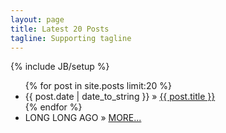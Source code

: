 ```yaml
---
layout: page
title: Latest 20 Posts
tagline: Supporting tagline
---
```

{% include JB/setup %}

<ul class="posts">
  {% for post in site.posts limit:20 %}
    <li><span>{{ post.date | date_to_string }}</span> &raquo; <a href="{{ BASE_PATH }}{{ post.url }}">{{ post.title }}</a></li>
  {% endfor %}
  <li><span>LONG LONG AGO</span> &raquo; <a href="/archive.html"> MORE...</a></li>
</ul>